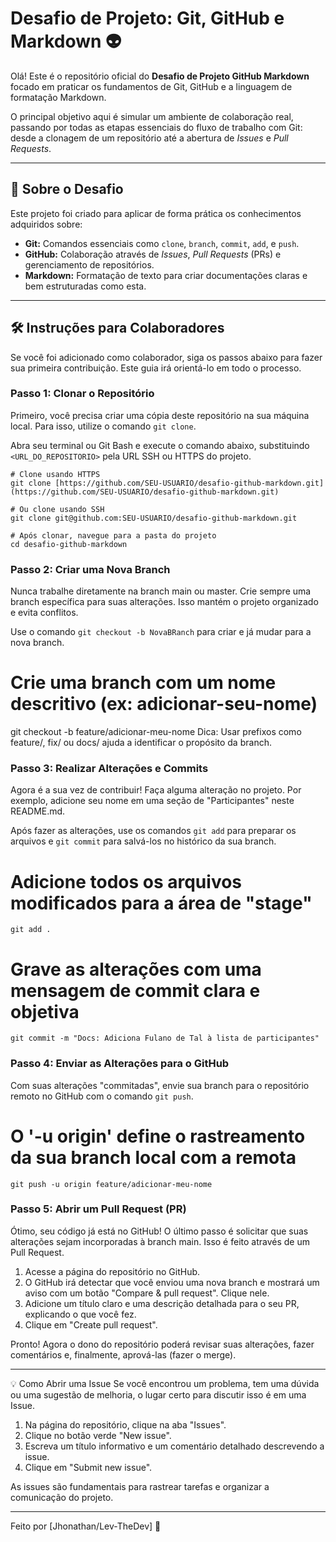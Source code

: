 # Desafio de Projeto: Git, GitHub e Markdown 👽

Olá! Este é o repositório oficial do **Desafio de Projeto GitHub Markdown** focado em praticar os fundamentos de Git, GitHub e a linguagem de formatação Markdown.

O principal objetivo aqui é simular um ambiente de colaboração real, passando por todas as etapas essenciais do fluxo de trabalho com Git: desde a clonagem de um repositório até a abertura de _Issues_ e _Pull Requests_.

---

## 🚀 Sobre o Desafio

Este projeto foi criado para aplicar de forma prática os conhecimentos adquiridos sobre:
* **Git:** Comandos essenciais como `clone`, `branch`, `commit`, `add`, e `push`.
* **GitHub:** Colaboração através de _Issues_, _Pull Requests_ (PRs) e gerenciamento de repositórios.
* **Markdown:** Formatação de texto para criar documentações claras e bem estruturadas como esta.

---

## 🛠️ Instruções para Colaboradores

Se você foi adicionado como colaborador, siga os passos abaixo para fazer sua primeira contribuição. Este guia irá orientá-lo em todo o processo.

### Passo 1: Clonar o Repositório

Primeiro, você precisa criar uma cópia deste repositório na sua máquina local. Para isso, utilize o comando `git clone`.

Abra seu terminal ou Git Bash e execute o comando abaixo, substituindo `<URL_DO_REPOSITORIO>` pela URL SSH ou HTTPS do projeto.

```
# Clone usando HTTPS
git clone [https://github.com/SEU-USUARIO/desafio-github-markdown.git](https://github.com/SEU-USUARIO/desafio-github-markdown.git)

# Ou clone usando SSH
git clone git@github.com:SEU-USUARIO/desafio-github-markdown.git

# Após clonar, navegue para a pasta do projeto
cd desafio-github-markdown
```

### Passo 2: Criar uma Nova Branch
Nunca trabalhe diretamente na branch main ou master. Crie sempre uma branch específica para suas alterações. Isso mantém o projeto organizado e evita conflitos.

Use o comando `git checkout -b NovaBRanch` para criar e já mudar para a nova branch.

# Crie uma branch com um nome descritivo (ex: adicionar-seu-nome)
git checkout -b feature/adicionar-meu-nome
Dica: Usar prefixos como feature/, fix/ ou docs/ ajuda a identificar o propósito da branch.

### Passo 3: Realizar Alterações e Commits
Agora é a sua vez de contribuir! Faça alguma alteração no projeto. Por exemplo, adicione seu nome em uma seção de "Participantes" neste README.md.

Após fazer as alterações, use os comandos `git add` para preparar os arquivos e `git commit` para salvá-los no histórico da sua branch.

# Adicione todos os arquivos modificados para a área de "stage"
`git add .`

# Grave as alterações com uma mensagem de commit clara e objetiva
`git commit -m "Docs: Adiciona Fulano de Tal à lista de participantes"`

### Passo 4: Enviar as Alterações para o GitHub
Com suas alterações "commitadas", envie sua branch para o repositório remoto no GitHub com o comando `git push`.

# O '-u origin' define o rastreamento da sua branch local com a remota
`git push -u origin feature/adicionar-meu-nome`

### Passo 5: Abrir um Pull Request (PR)
Ótimo, seu código já está no GitHub! O último passo é solicitar que suas alterações sejam incorporadas à branch main. Isso é feito através de um Pull Request.

1. Acesse a página do repositório no GitHub.
2. O GitHub irá detectar que você enviou uma nova branch e mostrará um aviso com um botão "Compare & pull request". Clique nele.
3. Adicione um título claro e uma descrição detalhada para o seu PR, explicando o que você fez.
4. Clique em "Create pull request".

Pronto! Agora o dono do repositório poderá revisar suas alterações, fazer comentários e, finalmente, aprová-las (fazer o merge).

-----

💡 Como Abrir uma Issue
Se você encontrou um problema, tem uma dúvida ou uma sugestão de melhoria, o lugar certo para discutir isso é em uma Issue.

1. Na página do repositório, clique na aba "Issues".
2. Clique no botão verde "New issue".
3. Escreva um título informativo e um comentário detalhado descrevendo a issue.
4. Clique em "Submit new issue".

As issues são fundamentais para rastrear tarefas e organizar a comunicação do projeto.

------

Feito por [Jhonathan/Lev-TheDev] 💞
